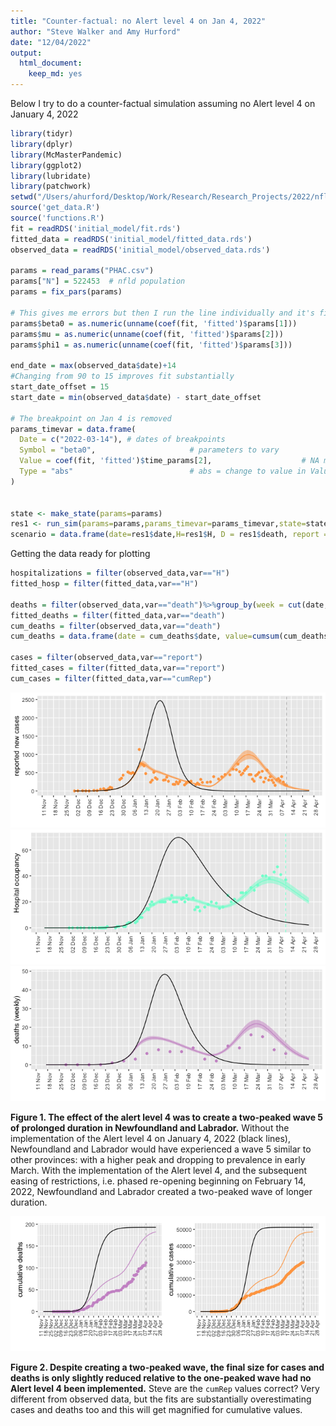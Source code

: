 ```yaml
---
title: "Counter-factual: no Alert level 4 on Jan 4, 2022"
author: "Steve Walker and Amy Hurford"
date: "12/04/2022"
output: 
  html_document: 
    keep_md: yes
---
```


Below I try to do a counter-factual simulation assuming no Alert level 4 on January 4, 2022


```r
library(tidyr)
library(dplyr)
library(McMasterPandemic)
library(ggplot2)
library(lubridate)
library(patchwork)
setwd("/Users/ahurford/Desktop/Work/Research/Research_Projects/2022/nfld-macpan")
source('get_data.R')
source('functions.R')
fit = readRDS('initial_model/fit.rds')
fitted_data = readRDS('initial_model/fitted_data.rds')
observed_data = readRDS('initial_model/observed_data.rds')

params = read_params("PHAC.csv")
params["N"] = 522453  # nfld population
params = fix_pars(params)

# This gives me errors but then I run the line individually and it's fine
params$beta0 = as.numeric(unname(coef(fit, 'fitted')$params[1]))
params$mu = as.numeric(unname(coef(fit, 'fitted')$params[2]))
params$phi1 = as.numeric(unname(coef(fit, 'fitted')$params[3]))

end_date = max(observed_data$date)+14
#Changing from 90 to 15 improves fit substantially
start_date_offset = 15
start_date = min(observed_data$date) - start_date_offset

# The breakpoint on Jan 4 is removed
params_timevar = data.frame(
  Date = c("2022-03-14"), # dates of breakpoints
  Symbol = "beta0",                     # parameters to vary
  Value = coef(fit, 'fitted')$time_params[2],                    # NA means calibrate to data
  Type = "abs"                          # abs = change to value in Value col
)


state <- make_state(params=params)
res1 <- run_sim(params=params,params_timevar=params_timevar,state=state, start_date=start_date, end_date=end_date)
scenario = data.frame(date=res1$date,H=res1$H, D = res1$death, report = res1$report, cumRep = res1$cumRep)
```
Getting the data ready for plotting

```r
hospitalizations = filter(observed_data,var=="H")
fitted_hosp = filter(fitted_data,var=="H")

deaths = filter(observed_data,var=="death")%>%group_by(week = cut(date, "week")) %>% summarise(value = sum(value))
fitted_deaths = filter(fitted_data,var=="death")
cum_deaths = filter(observed_data,var=="death")
cum_deaths = data.frame(date = cum_deaths$date, value=cumsum(cum_deaths$value))

cases = filter(observed_data,var=="report")
fitted_cases = filter(fitted_data,var=="report")
cum_cases = filter(fitted_data,var=="cumRep")
```



![](no_level_4_files/figure-html/unnamed-chunk-4-1.png)<!-- -->![](no_level_4_files/figure-html/unnamed-chunk-4-2.png)<!-- -->![](no_level_4_files/figure-html/unnamed-chunk-4-3.png)<!-- -->

**Figure 1. The effect of the alert level 4 was to create a two-peaked wave 5 of prolonged duration in Newfoundland and Labrador.** Without the implementation of the Alert level 4 on January 4, 2022 (black lines), Newfoundland and Labrador would have experienced a wave 5 similar to other provinces: with a higher peak and dropping to prevalence in early March. With the implementation of the Alert level 4, and the subsequent easing of restrictions, i.e. phased re-opening beginning on February 14, 2022, Newfoundland and Labrador created a two-peaked wave of longer duration.


![](no_level_4_files/figure-html/unnamed-chunk-5-1.png)<!-- -->

**Figure 2. Despite creating a two-peaked wave, the final size for cases and deaths is only slightly reduced relative to the one-peaked wave had no Alert level 4 been implemented.** Steve are the `cumRep` values correct? Very different from observed data, but the fits are substantially overestimating cases and deaths too and this will get magnified for cumulative values.
